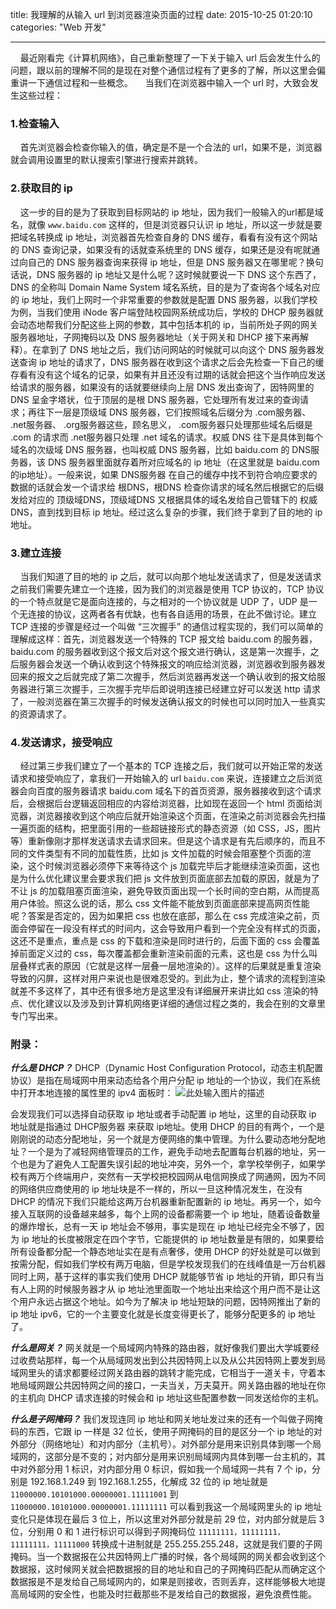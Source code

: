 ﻿title: 我理解的从输入 url 到浏览器渲染页面的过程
date: 2015-10-25 01:20:10
categories: "Web 开发"

---

&nbsp;&nbsp;&nbsp;&nbsp;最近刚看完《计算机网络》，自己重新整理了一下关于输入 url 后会发生什么的问题，跟以前的理解不同的是现在对整个通信过程有了更多的了解，所以这里会偏重讲一下通信过程和一些概念。
&nbsp;&nbsp;&nbsp;&nbsp;当我们在浏览器中输入一个 url 时，大致会发生这些过程：

### 1.检查输入

&nbsp;&nbsp;&nbsp;&nbsp;首先浏览器会检查你输入的值，确定是不是一个合法的 url，如果不是，浏览器就会调用设置里的默认搜索引擎进行搜索并跳转。

### 2.获取目的 ip

<!-- more -->

&nbsp;&nbsp;&nbsp;&nbsp;这一步的目的是为了获取到目标网站的 ip 地址，因为我们一般输入的url都是域名，就像 ```www.baidu.com``` 这样的，但是浏览器只认识 ip 地址，所以这一步就是要把域名转换成 ip 地址，浏览器首先检查自身的 DNS 缓存，看看有没有这个网站的 DNS 查询记录，如果没有的话就查系统里的 DNS 缓存，如果还是没有呢就通过向自己的 DNS 服务器查询来获得 ip 地址，但是 DNS 服务器又在哪里呢？换句话说，DNS 服务器的 ip 地址又是什么呢？这时候就要说一下 DNS 这个东西了，DNS 的全称叫 Domain Name System 域名系统，目的是为了查询各个域名对应的 ip 地址，我们上网时一个非常重要的参数就是配置 DNS 服务器，以我们学校为例，当我们使用 iNode 客户端登陆校园网系统成功后，学校的 DHCP 服务器就会动态地帮我们分配这些上网的参数，其中包括本机的 ip，当前所处子网的网关服务器地址，子网掩码以及 DNS 服务器地址（关于网关和 DHCP 接下来再解释）。在拿到了 DNS 地址之后，我们访问网站的时候就可以向这个 DNS 服务器发送查询 ip 地址的请求了，DNS 服务器在收到这个请求之后会先检查一下自己的缓存看有没有这个域名的记录，如果有并且还没有过期的话就会把这个当作响应发送给请求的服务器，如果没有的话就要继续向上层 DNS 发出查询了，因特网里的 DNS 呈金字塔状，位于顶层的是根 DNS 服务器，它处理所有发过来的查询请求；再往下一层是顶级域 DNS 服务器，它们按照域名后缀分为 .com服务器、 .net服务器、 .org服务器这些，顾名思义， .com服务器只处理那些域名后缀是 .com 的请求而 .net服务器只处理 .net 域名的请求。权威 DNS 往下是具体到每个域名的次级域 DNS 服务器，也叫权威 DNS 服务器，比如 baidu.com 的 DNS服务器，该 DNS 服务器里面就存着所对应域名的 ip 地址（在这里就是 baidu.com的ip地址）。一般来说，如果 DNS服务器 在自己的缓存中找不到符合响应要求的数据的话就会发一个请求给 根DNS，根DNS 检查你请求的域名然后根据它的后缀发给对应的 顶级域DNS，顶级域DNS 又根据具体的域名发给自己管辖下的 权威DNS，直到找到目标 ip  地址。经过这么复杂的步骤，我们终于拿到了目的地的 ip 地址。

### 3.建立连接

&nbsp;&nbsp;&nbsp;&nbsp;当我们知道了目的地的 ip 之后，就可以向那个地址发送请求了，但是发送请求之前我们需要先建立一个连接，因为我们的浏览器是使用 TCP 协议的，TCP 协议的一个特点就是它是面向连接的，与之相对的一个协议就是 UDP 了，UDP 是一个无连接的协议，这两者各有优缺，也有各自适用的场景，在此不做讨论。建立 TCP 连接的步骤是经过一个叫做 “三次握手” 的通信过程实现的，我们可以简单的理解成这样：首先，浏览器发送一个特殊的 TCP 报文给 baidu.com 的服务器，baidu.com 的服务器收到这个报文后对这个报文进行确认，这是第一次握手，之后服务器会发送一个确认收到这个特殊报文的响应给浏览器，浏览器收到服务器发回来的报文之后就完成了第二次握手，然后浏览器再发送一个确认收到的报文给服务器进行第三次握手，三次握手完毕后即说明连接已经建立好可以发送 http 请求了，一般浏览器在第三次握手的时候发送确认报文的时候也可以同时加入一些真实的资源请求了。

### 4.发送请求，接受响应

&nbsp;&nbsp;&nbsp;&nbsp;经过第三步我们建立了一个基本的 TCP 连接之后，我们就可以开始正常的发送请求和接受响应了，拿我们一开始输入的 url ```baidu.com``` 来说，连接建立之后浏览器会向百度的服务器请求 baidu.com 域名下的首页资源，服务器接收到这个请求后，会根据后台逻辑返回相应的内容给浏览器，比如现在返回一个 html 页面给浏览器，浏览器接收到这个响应后就开始渲染这个页面，在渲染之前浏览器会先扫描一遍页面的结构，把里面引用的一些超链接形式的静态资源（如 CSS，JS，图片等）重新像刚才那样发送请求去请求回来。但是这个请求是有先后顺序的，而且不同的文件类型有不同的加载性质，比如 js 文件加载的时候会阻塞整个页面的渲染，这个时候浏览器必须停下来等待这个 js 加载完毕后才能继续渲染页面，这也是为什么优化建议里会要求我们把 js 文件放到页面底部去加载的原因，就是为了不让 js 的加载阻塞页面渲染，避免导致页面出现一个长时间的空白期，从而提高用户体验。照这么说的话，那么 css 文件能不能放到页面底部来提高网页性能呢？答案是否定的，因为如果把 css 也放在底部，那么在 css 完成渲染之前，页面会停留在一段没有样式的时间内，这会导致用户看到一个完全没有样式的页面，这还不是重点，重点是 css 的下载和渲染是同时进行的，后面下面的 css 会覆盖掉前面定义过的 css，每次覆盖都会重新渲染前面的元素，这也是 css 为什么叫层叠样式表的原因（它就是这样一层叠一层地渲染的）。这样的后果就是重复渲染导致的闪屏，这样对用户来说也是很难忍受的。到此为止，整个请求的流程到渲染就差不多这样了，其中还有很多地方是这里没有详细展开来讲比如 css 渲染的特点、优化建议以及涉及到计算机网络更详细的通信过程之类的，我会在别的文章里专门写出来。 

### 附录：

***什么是 DHCP？***
DHCP（Dynamic Host Configuration Protocol，动态主机配置协议）是指在局域网中用来动态给各个用户分配 ip 地址的一个协议，我们在系统中打开本地连接的属性里的 ipv4 面板时：
![此处输入图片的描述][1]


  [1]: http://b.hiphotos.baidu.com/exp/w=480/sign=f1d1578c4d086e066aa83e4332097b5a/bf096b63f6246b60457b79c9eaf81a4c510fa212.jpg
  
  会发现我们可以选择自动获取 ip 地址或者手动配置 ip 地址，这里的自动获取 ip 地址就是指通过 DHCP服务器 来获取 ip地址。使用 DHCP 的目的有两个，一个是刚刚说的动态分配地址，另一个就是方便网络的集中管理。为什么要动态地分配地址？一个是为了减轻网络管理员的工作，避免手动地去配置每台机器的地址，另一个也是为了避免人工配置失误引起的地址冲突，另外一个，拿学校举例子，如果学校有两万个终端用户，突然有一天学校把校园网从电信网换成了网通网，因为不同的网络供应商使用的 ip 地址块是不一样的，所以一旦这种情况发生，在没有 DHCP 的情况下我们只能给这两万台机器重新配置新的 ip 地址。再另一个，如今接入互联网的设备越来越多，每个上网的设备都需要一个 ip 地址，随着设备数量的爆炸增长，总有一天 ip 地址会不够用，事实是现在 ip 地址已经完全不够了，因为 ip 地址的长度被限定在四个字节，它能提供的 ip 地址数量是有限的，如果要给所有设备都分配一个静态地址实在是有点奢侈，使用 DHCP 的好处就是可以做到按需分配，假如我们学校有两万电脑，但是学校发现我们的在线峰值是一万台机器同时上网，基于这样的事实我们使用 DHCP 就能够节省 ip 地址的开销，即只有当有人上网的时候服务器才从 ip 地址池里面取一个地址出来给这个用户而不是让这个用户永远占据这个地址。如今为了解决 ip 地址短缺的问题，因特网推出了新的 ip 地址 ipv6，它的一个主要变化就是长度变得更长了，能够分配更多的 ip 地址了。
  
***什么是网关？***
网关就是一个局域网内特殊的路由器，就好像我们要出大学城要经过收费站那样，每一个从局域网发出到公共因特网上以及从公共因特网上要发到局域网里头的请求都要经过网关路由器的跳转才能完成，它相当于一道关卡，守着本地局域网跟公共因特网之间的接口，一夫当关，万夫莫开。网关路由器的地址在你的主机向 DHCP 请求连接的时候会和 ip 地址这些配置参数一同发送给你的主机。

***什么是子网掩码？***
我们发现连同 ip 地址和网关地址发过来的还有一个叫做子网掩码的东西，它跟 ip 一样是 32 位长，使用子网掩码的目的是区分一个 ip 地址的对外部分（网络地址）和对内部分（主机号）。对外部分是用来识别具体到哪一个局域网的，这部分是不变的；对内部分是用来识别局域网内具体到哪一台主机的，其中对外部分用 1 标识，对内部分用 0 标识，假如我一个局域网一共有 7 个 ip，分别是 192.168.1.249 到 192.168.1.255，化解成 32 位的 ip 地址就是 ```11000000.10101000.00000001.11111001``` 到 ```11000000.10101000.00000001.11111111``` 可以看到我这一个局域网里头的 ip 地址变化只是体现在最后 3 位上，所以这里对外部分就是前 29 位，对内部分就是后 3 位，分别用 0 和 1 进行标识可以得到子网掩码位 ```11111111，11111111，11111111，11111000``` 转换成十进制就是 255.255.255.248，这就是我们要的子网掩码。当一个数据报在公共因特网上广播的时候，各个局域网的网关都会收到这个数据报，这时候网关就会把数据报的目的地址和自己的子网掩码匹配从而确定这个数据报是不是发给自己局域网内的，如果是则接收，否则丢弃，这样能够极大地提高局域网的安全性，也能及时拦截那些不是发给自己的数据报，避免浪费性能。

